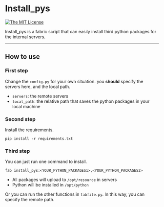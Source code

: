 # Install_pys

[![The MIT License](http://img.shields.io/badge/license-MIT-red.svg?style=flat)](https://github.com/wlwang41/install_pys/blob/master/LICENSE)

Install_pys is a fabric script that can easily install third python packages for the internal servers.

-----

## How to use

### First step

Change the `config.py` for your own situation.
you **should** specify the servers here, and the local path.

* `servers`: the remote servers
* `local_path`: the relative path that saves the python packages in your local machine


### Second step

Install the requirements.

    pip install -r requirements.txt


### Third step

You can just run one command to install.

    fab install_pys:<YOUR_PYTHON_PACKAGES1>,<YOUR_PYTHON_PACKAGES2>

* All packages will upload to `/opt/resource` in servers
* Python will be installed in `/opt/python`

Or you can run the other functions in `fabfile.py`.
In this way, you can specify the remote path.
